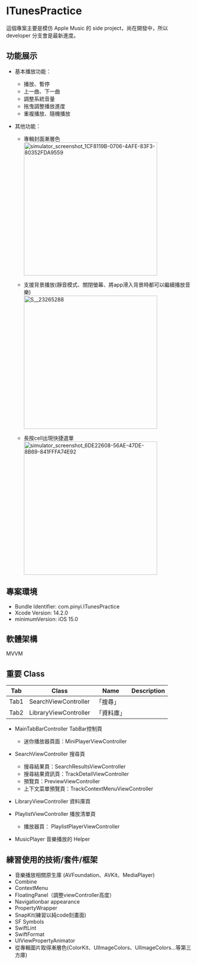# ITunesPractice
這個專案主要是模仿 Apple Music 的 side project，尚在開發中，所以 developer 分支會是最新進度。

## 功能展示
- 基本播放功能：
	- 播放、暫停
	- 上一曲、下一曲
	- 調整系統音量
	- 拖曳調整播放進度
	- 重複播放、隨機播放
	
- 其他功能：
	- 專輯封面漸層色<br>
	<img src="https://user-images.githubusercontent.com/70060071/231921683-2fb87a50-1297-487c-ba7a-aacc6a496a6f.png" alt="simulator_screenshot_1CF8119B-0706-4AFE-83F3-80352FDA9559" style="width:360px"><br>
	
	- 支援背景播放(靜音模式、關閉螢幕、將app滑入背景時都可以繼續播放音樂)<br>
	<img src="https://user-images.githubusercontent.com/70060071/231921514-f57f3439-de78-4181-8fcf-060ccc729cbc.jpg" alt="S__23265288" style="width:360px;"><br>
	
	- 長按cell出現快捷選單<br>
	<img src="https://user-images.githubusercontent.com/70060071/231921272-4ef915a5-9ddb-4a03-8080-6b6c22bba338.png" alt="simulator_screenshot_6DE22608-56AE-47DE-8B69-841FFFA74E92" style="width:360px;"><br>

## 專案環境
- Bundle Identifier: com.pinyi.ITunesPractice
- Xcode Version: 14.2.0
- minimumVersion: iOS 15.0


## 軟體架構
MVVM


## 重要 Class
| Tab | Class | Name              | Description                
|-----|---|--------|--------------------------
Tab1 |SearchViewController | 「搜尋」
Tab2 |LibraryViewController |「資料庫」

- MainTabBarController  TabBar控制頁
	 - 迷你播放器頁面：MiniPlayerViewController

- SearchViewController  搜尋頁
	 - 搜尋結果頁：SearchResultsViewController
	 - 搜尋結果資訊頁：TrackDetailViewController
	 - 預覽頁：PreviewViewController
	 - 上下文菜單預覽頁：TrackContextMenuViewController

- LibraryViewController  資料庫頁

- PlaylistViewController 播放清單頁
	 - 播放器頁： PlaylistPlayerViewController
	 
- MusicPlayer 音樂播放的 Helper


## 練習使用的技術/套件/框架

- 音樂播放相關原生庫 (AVFoundation、AVKit、MediaPlayer)
- Combine
- ContextMenu
- FloatingPanel（調整viewController高度）
- Navigationbar appearance
- PropertyWrapper
- SnapKit(練習以純code刻畫面)
- SF Symbols
- SwiftLint
- SwiftFormat
- UIViewPropertyAnimator
- 從專輯圖片取得漸層色(ColorKit、UIImageColors、UIImageColors...等第三方庫)
